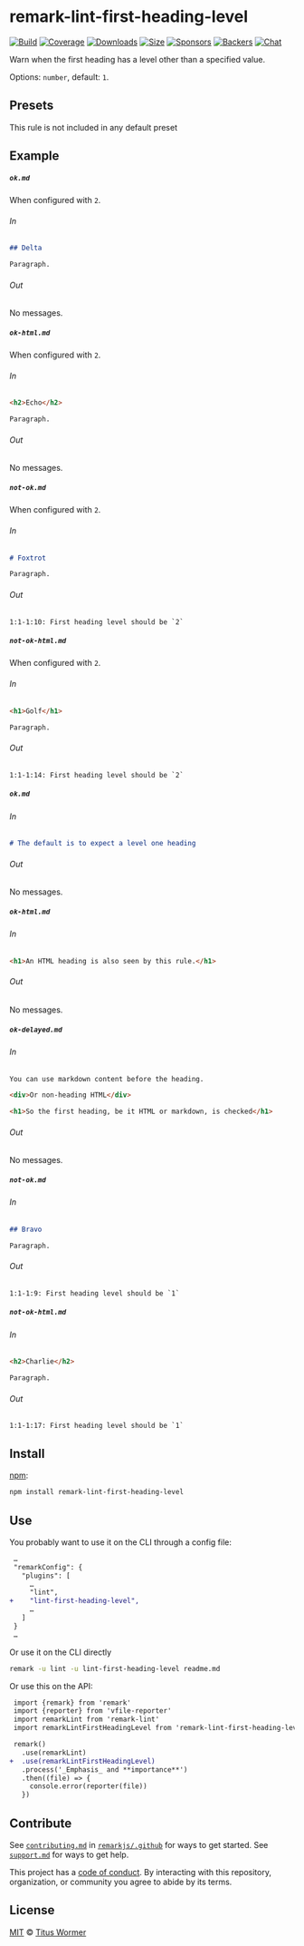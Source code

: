 <!--This file is generated-->

# remark-lint-first-heading-level

[![Build][build-badge]][build]
[![Coverage][coverage-badge]][coverage]
[![Downloads][downloads-badge]][downloads]
[![Size][size-badge]][size]
[![Sponsors][sponsors-badge]][collective]
[![Backers][backers-badge]][collective]
[![Chat][chat-badge]][chat]

Warn when the first heading has a level other than a specified value.

Options: `number`, default: `1`.

## Presets

This rule is not included in any default preset

## Example

##### `ok.md`

When configured with `2`.

###### In

```markdown
## Delta

Paragraph.
```

###### Out

No messages.

##### `ok-html.md`

When configured with `2`.

###### In

```markdown
<h2>Echo</h2>

Paragraph.
```

###### Out

No messages.

##### `not-ok.md`

When configured with `2`.

###### In

```markdown
# Foxtrot

Paragraph.
```

###### Out

```text
1:1-1:10: First heading level should be `2`
```

##### `not-ok-html.md`

When configured with `2`.

###### In

```markdown
<h1>Golf</h1>

Paragraph.
```

###### Out

```text
1:1-1:14: First heading level should be `2`
```

##### `ok.md`

###### In

```markdown
# The default is to expect a level one heading
```

###### Out

No messages.

##### `ok-html.md`

###### In

```markdown
<h1>An HTML heading is also seen by this rule.</h1>
```

###### Out

No messages.

##### `ok-delayed.md`

###### In

```markdown
You can use markdown content before the heading.

<div>Or non-heading HTML</div>

<h1>So the first heading, be it HTML or markdown, is checked</h1>
```

###### Out

No messages.

##### `not-ok.md`

###### In

```markdown
## Bravo

Paragraph.
```

###### Out

```text
1:1-1:9: First heading level should be `1`
```

##### `not-ok-html.md`

###### In

```markdown
<h2>Charlie</h2>

Paragraph.
```

###### Out

```text
1:1-1:17: First heading level should be `1`
```

## Install

[npm][]:

```sh
npm install remark-lint-first-heading-level
```

## Use

You probably want to use it on the CLI through a config file:

```diff
 …
 "remarkConfig": {
   "plugins": [
     …
     "lint",
+    "lint-first-heading-level",
     …
   ]
 }
 …
```

Or use it on the CLI directly

```sh
remark -u lint -u lint-first-heading-level readme.md
```

Or use this on the API:

```diff
 import {remark} from 'remark'
 import {reporter} from 'vfile-reporter'
 import remarkLint from 'remark-lint'
 import remarkLintFirstHeadingLevel from 'remark-lint-first-heading-level'

 remark()
   .use(remarkLint)
+  .use(remarkLintFirstHeadingLevel)
   .process('_Emphasis_ and **importance**')
   .then((file) => {
     console.error(reporter(file))
   })
```

## Contribute

See [`contributing.md`][contributing] in [`remarkjs/.github`][health] for ways
to get started.
See [`support.md`][support] for ways to get help.

This project has a [code of conduct][coc].
By interacting with this repository, organization, or community you agree to
abide by its terms.

## License

[MIT][license] © [Titus Wormer][author]

[build-badge]: https://github.com/remarkjs/remark-lint/workflows/main/badge.svg

[build]: https://github.com/remarkjs/remark-lint/actions

[coverage-badge]: https://img.shields.io/codecov/c/github/remarkjs/remark-lint.svg

[coverage]: https://codecov.io/github/remarkjs/remark-lint

[downloads-badge]: https://img.shields.io/npm/dm/remark-lint-first-heading-level.svg

[downloads]: https://www.npmjs.com/package/remark-lint-first-heading-level

[size-badge]: https://img.shields.io/bundlephobia/minzip/remark-lint-first-heading-level.svg

[size]: https://bundlephobia.com/result?p=remark-lint-first-heading-level

[sponsors-badge]: https://opencollective.com/unified/sponsors/badge.svg

[backers-badge]: https://opencollective.com/unified/backers/badge.svg

[collective]: https://opencollective.com/unified

[chat-badge]: https://img.shields.io/badge/chat-discussions-success.svg

[chat]: https://github.com/remarkjs/remark/discussions

[npm]: https://docs.npmjs.com/cli/install

[health]: https://github.com/remarkjs/.github

[contributing]: https://github.com/remarkjs/.github/blob/HEAD/contributing.md

[support]: https://github.com/remarkjs/.github/blob/HEAD/support.md

[coc]: https://github.com/remarkjs/.github/blob/HEAD/code-of-conduct.md

[license]: https://github.com/remarkjs/remark-lint/blob/main/license

[author]: https://wooorm.com
